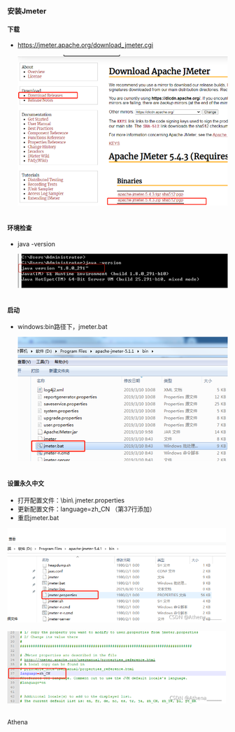 ### 安装Jmeter

#### 下载

- https://jmeter.apache.org/download_jmeter.cgi

  <div align="left"><img src="pics/jmeter.png" width="500"/> </div><br>

#### 环境检查

- java -version

  <div align="left"><img src="pics/java.png" width="500"/> </div><br>

#### 启动

- windows:bin路径下，jmeter.bat

  <div align="left"><img src="pics/jmeter1.png" width="500"/> </div><br>

#### 设置永久中文

- 打开配置文件：\bin\ jmeter.properties
- 更新配置文件：language=zh_CN （第37行添加）
- 重启jmeter.bat

<div align="left"><img src="pics/jmeter中文.png" width="500"/> </div><br>



<div align="left"><img src="pics/jmeter中文2.png" width="500"/> </div><br>





Athena
